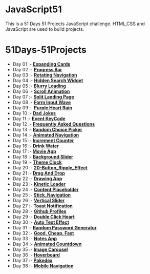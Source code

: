 # JavaScript51

This is a 51 Days 51 Projects JavaScript challenge. HTML,CSS and JavaScript are used to build projects.

# 51Days-51Projects
 - Day 01 :- [**Expanding Cards**](01-Expanding_Cards) 
 - Day 02 :- [**Progress Bar**](02-Progress_Bar)
 - Day 03 :- [**Rotating Navigation**](03-Rotating_Navigation)
 - Day 04 :- [**Hidden Search Widget**](04-Hidden_Search)
 - Day 05 :- [**Blurry Loading**](05-Blurry_Loading)
 - Day 06 :- [**Scroll Animation**](06-Scroll_Animation)
 - Day 07 :- [**Split Landing Page**](07-Split_Landing_Page)
 - Day 08 :- [**Form Input Wave**](08-Form_Input_Wave)
 - Day 09 :- [**Purple Heart Rain**](09-Purple_Heart_Rain)
 - Day 10 :- [**Dad Jokes**](10-Dad_Jokes)
 - Day 11 :- [**Event KeyCode**](11-Event_KeyCodes)
 - Day 12 :- [**Frequently Asked Questions**](12-FAQ)
 - Day 13 :- [**Random Choice Picker**](13-Random_Choice_Picker)
 - Day 14 :- [**Animated Navigation**](14-Animated_Navigation)
 - Day 15 :- [**Increment Counter**](15-Increment_Counter)
 - Day 16 :- [**Drink Water**](16-Drink_Water)
 - Day 17 :- [**Movie App**](17-Movie_App)
 - Day 18 :- [**Background Slider**](18-Background_Slider)
 - Day 19 :- [**Theme Clock**](19-Theme_Clock)
 - Day 20 :- [**20-Button_Ripple_Effect**](20-Button_Ripple_Effect)
 - Day 21 :- [**Drag And Drop**](21-Drag_And_Drop)
 - Day 22 :- [**Drawing App**](22-Drawing_App)
 - Day 23 :- [**Kinetic Loader**](23-Loader)
 - Day 24 :- [**Content Placeholder**](24-Content_Placeholder)
 - Day 25 :- [**Stick_Navigation**](25-Stick_Navigation)
 - Day 26 :- [**Vertical Slider**](26-Vertical_Slider)
 - Day 27 :- [**Toast Notification**](27-Toast_Notification)
 - Day 28 :- [**Github Profiles**](28-Github_Profiles)
 - Day 29 :- [**Double Click Heart**](29-Double_Click_Heart)
 - Day 30 :- [**Auto Text Effect**](30-Auto_Text_Effect)
 - Day 31 :- [**Random Password Generator**](31-Random_Password_Generator)
 - Day 32 :- [**Good, Cheap, Fast**](32-Good,Cheap,Fast)
 - Day 33 :- [**Notes App**](33-Notes_App)
 - Day 34 :- [**Animated Countdown**](34-Animated_CountDown)
 - Day 35 :- [**Image Carousel**](35-Image_Carousel)
 - Day 36 :- [**Hoverboard**](36-HoverBoard)
 - Day 37 :- [**Pokedex**](37-Pokedex)
 - Day 38 :- [**Mobile Navigation**](38-Mobile_Navigation)